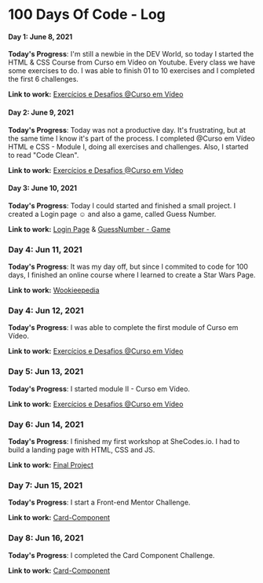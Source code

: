 # 100 Days Of Code - Log

#### Day 1: June 8, 2021

**Today's Progress**: I'm still a newbie in the DEV World, so today I started the HTML & CSS Course from Curso em Vídeo on Youtube. Every class we have some exercises to do. I was able to finish 01 to 10 exercises and I completed the first 6 challenges.

**Link to work:** [Exercícios e Desafios @Curso em Vídeo](https://github.com/fabrinanunes/curso-em-video-html-css)


#### Day 2: June 9, 2021

**Today's Progress**: Today was not a productive day. It's frustrating, but at the same time I know it's part of the process. I completed @Curso em Vídeo HTML e CSS - Module I, doing all exercises and challenges. 
Also, I started to read "Code Clean".

**Link to work:** [Exercícios e Desafios @Curso em Vídeo](https://github.com/fabrinanunes/curso-em-video-html-css)


#### Day 3: June 10, 2021

**Today's Progress**: Today I could started and finished a small project. I created a Login page ☺️ and also a game, called Guess Number.

**Link to work:** [Login Page](https://github.com/fabrinanunes/login) & [GuessNumber - Game](https://github.com/fabrinanunes/guess-number-game)


### Day 4: Jun 11, 2021

**Today's Progress**: It was my day off, but since I commited to code for 100 days, I finished an online course where I learned to create a Star Wars Page.

**Link to work:** [Wookieepedia](https://github.com/fabrinanunes/wookieepedia)

### Day 4: Jun 12, 2021

**Today's Progress**: I was able to complete the first module of Curso em Vídeo.

**Link to work:** [Exercícios e Desafios @Curso em Vídeo](https://github.com/fabrinanunes/curso-em-video-html-css)

### Day 5: Jun 13, 2021

**Today's Progress**: I started module II - Curso em Vídeo.

**Link to work:** [Exercícios e Desafios @Curso em Vídeo](https://github.com/fabrinanunes/curso-em-video-html-css/tree/main/Mo%CC%81dulo%20I)

### Day 6: Jun 14, 2021

**Today's Progress**: I finished my first workshop at SheCodes.io. I had to build a landing page with HTML, CSS and JS.

**Link to work:** [Final Project](https://github.com/fabrinanunes/shecodesio)

### Day 7: Jun 15, 2021

**Today's Progress**: I start a Front-end Mentor Challenge.

**Link to work:** [Card-Component](https://github.com/fabrinanunes/card-component)

### Day 8: Jun 16, 2021

**Today's Progress**: I completed the Card Component Challenge.

**Link to work:** [Card-Component](https://github.com/fabrinanunes/card-component)


